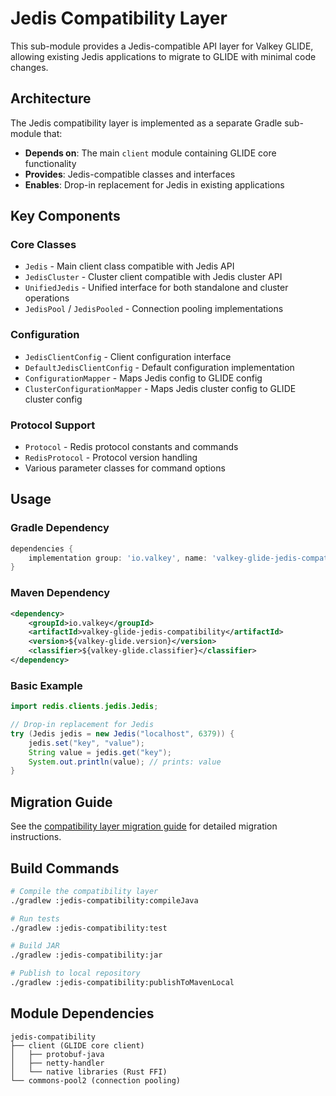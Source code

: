 # Jedis Compatibility Layer

This sub-module provides a Jedis-compatible API layer for Valkey GLIDE, allowing existing Jedis applications to migrate to GLIDE with minimal code changes.

## Architecture

The Jedis compatibility layer is implemented as a separate Gradle sub-module that:

- **Depends on**: The main `client` module containing GLIDE core functionality
- **Provides**: Jedis-compatible classes and interfaces
- **Enables**: Drop-in replacement for Jedis in existing applications

## Key Components

### Core Classes
- `Jedis` - Main client class compatible with Jedis API
- `JedisCluster` - Cluster client compatible with Jedis cluster API
- `UnifiedJedis` - Unified interface for both standalone and cluster operations
- `JedisPool` / `JedisPooled` - Connection pooling implementations

### Configuration
- `JedisClientConfig` - Client configuration interface
- `DefaultJedisClientConfig` - Default configuration implementation
- `ConfigurationMapper` - Maps Jedis config to GLIDE config
- `ClusterConfigurationMapper` - Maps Jedis cluster config to GLIDE cluster config

### Protocol Support
- `Protocol` - Redis protocol constants and commands
- `RedisProtocol` - Protocol version handling
- Various parameter classes for command options

## Usage

### Gradle Dependency

```gradle
dependencies {
    implementation group: 'io.valkey', name: 'valkey-glide-jedis-compatibility', version: '2.+', classifier: 'osx-aarch_64'
}
```

### Maven Dependency

```xml
<dependency>
    <groupId>io.valkey</groupId>
    <artifactId>valkey-glide-jedis-compatibility</artifactId>
    <version>${valkey-glide.version}</version>
    <classifier>${valkey-glide.classifier}</classifier>
</dependency>
```

### Basic Example

```java
import redis.clients.jedis.Jedis;

// Drop-in replacement for Jedis
try (Jedis jedis = new Jedis("localhost", 6379)) {
    jedis.set("key", "value");
    String value = jedis.get("key");
    System.out.println(value); // prints: value
}
```

## Migration Guide

See the [compatibility layer migration guide](./compatibility-layer-migration-guide.md) for detailed migration instructions.

## Build Commands

```bash
# Compile the compatibility layer
./gradlew :jedis-compatibility:compileJava

# Run tests
./gradlew :jedis-compatibility:test

# Build JAR
./gradlew :jedis-compatibility:jar

# Publish to local repository
./gradlew :jedis-compatibility:publishToMavenLocal
```

## Module Dependencies

```
jedis-compatibility
├── client (GLIDE core client)
│   ├── protobuf-java
│   ├── netty-handler
│   └── native libraries (Rust FFI)
└── commons-pool2 (connection pooling)
```

